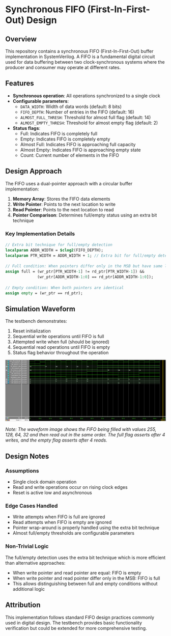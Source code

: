 # Synchronous FIFO (First-In-First-Out) Design

## Overview

This repository contains a synchronous FIFO (First-In-First-Out) buffer implementation in SystemVerilog. A FIFO is a fundamental digital circuit used for data buffering between two clock-synchronous systems where the producer and consumer may operate at different rates.

## Features

- **Synchronous operation**: All operations synchronized to a single clock
- **Configurable parameters**:
  - `DATA_WIDTH`: Width of data words (default: 8 bits)
  - `FIFO_DEPTH`: Number of entries in the FIFO (default: 16)
  - `ALMOST_FULL_THRESH`: Threshold for almost full flag (default: 14)
  - `ALMOST_EMPTY_THRESH`: Threshold for almost empty flag (default: 2)
- **Status flags**:
  - Full: Indicates FIFO is completely full
  - Empty: Indicates FIFO is completely empty
  - Almost Full: Indicates FIFO is approaching full capacity
  - Almost Empty: Indicates FIFO is approaching empty state
  - Count: Current number of elements in the FIFO

## Design Approach

The FIFO uses a dual-pointer approach with a circular buffer implementation:

1. **Memory Array**: Stores the FIFO data elements
2. **Write Pointer**: Points to the next location to write
3. **Read Pointer**: Points to the next location to read
4. **Pointer Comparison**: Determines full/empty status using an extra bit technique

### Key Implementation Details

```systemverilog
// Extra bit technique for full/empty detection
localparam ADDR_WIDTH = $clog2(FIFO_DEPTH);
localparam PTR_WIDTH = ADDR_WIDTH + 1; // Extra bit for full/empty detection

// Full condition: When pointers differ only in the MSB but have same lower bits
assign full = (wr_ptr[PTR_WIDTH-1] != rd_ptr[PTR_WIDTH-1]) && 
              (wr_ptr[ADDR_WIDTH-1:0] == rd_ptr[ADDR_WIDTH-1:0]);

// Empty condition: When both pointers are identical
assign empty = (wr_ptr == rd_ptr);
```


## Simulation Waveform

The testbench demonstrates:
1. Reset initialization
2. Sequential write operations until FIFO is full
3. Attempted write when full (should be ignored)
4. Sequential read operations until FIFO is empty
5. Status flag behavior throughout the operation

![Simulation Waveform](sync_fifo_tb_waveform.png)

*Note: The waveform image shows the FIFO being filled with values 255, 128, 64, 32 and then read out in the same order. The full flag asserts after 4 writes, and the empty flag asserts after 4 reads.*

## Design Notes

### Assumptions
- Single clock domain operation
- Read and write operations occur on rising clock edges
- Reset is active low and asynchronous

### Edge Cases Handled
- Write attempts when FIFO is full are ignored
- Read attempts when FIFO is empty are ignored
- Pointer wrap-around is properly handled using the extra bit technique
- Almost full/empty thresholds are configurable parameters

### Non-Trivial Logic
The full/empty detection uses the extra bit technique which is more efficient than alternative approaches:
- When write pointer and read pointer are equal: FIFO is empty
- When write pointer and read pointer differ only in the MSB: FIFO is full
- This allows distinguishing between full and empty conditions without additional logic

## Attribution

This implementation follows standard FIFO design practices commonly used in digital design. The testbench provides basic functionality verification but could be extended for more comprehensive testing.
